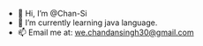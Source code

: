 - 👋 Hi, I’m @Chan-Si
- 🌱 I’m currently learning java language.
- 📫 Email me at: we.chandansingh30@gmail.com

<!---
Chan-Si/Chan-Si is a ✨ special ✨ repository because its `README.md` (this file) appears on your GitHub profile.
You can click the Preview link to take a look at your changes.
--->
